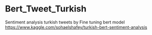 # Bert_Tweet_Turkish
Sentiment analysis turkish tweets by Fine tuning bert model
https://www.kaggle.com/sohaelshafey/turkish-bert-sentiment-analysis
